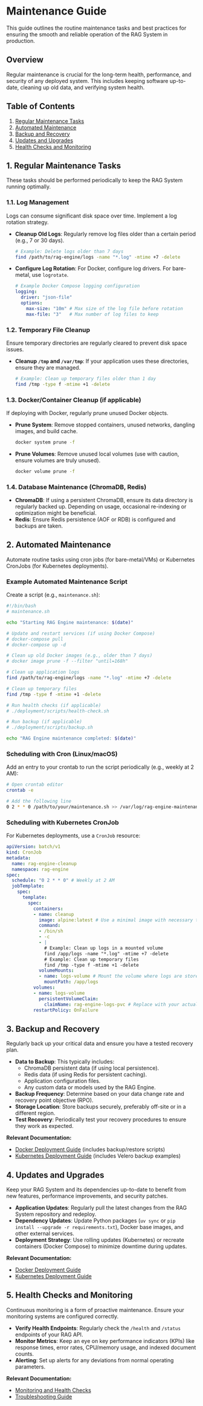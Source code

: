 # Maintenance Guide

This guide outlines the routine maintenance tasks and best practices for ensuring the smooth and reliable operation of the RAG System in production.

## Overview

Regular maintenance is crucial for the long-term health, performance, and security of any deployed system. This includes keeping software up-to-date, cleaning up old data, and verifying system health.

## Table of Contents

1.  [Regular Maintenance Tasks](#regular-maintenance-tasks)
2.  [Automated Maintenance](#automated-maintenance)
3.  [Backup and Recovery](#backup-and-recovery)
4.  [Updates and Upgrades](#updates-and-upgrades)
5.  [Health Checks and Monitoring](#health-checks-and-monitoring)

## 1. Regular Maintenance Tasks

These tasks should be performed periodically to keep the RAG System running optimally.

### 1.1. Log Management

Logs can consume significant disk space over time. Implement a log rotation strategy.

*   **Cleanup Old Logs**: Regularly remove log files older than a certain period (e.g., 7 or 30 days).
    ```bash
    # Example: Delete logs older than 7 days
    find /path/to/rag-engine/logs -name "*.log" -mtime +7 -delete
    ```
*   **Configure Log Rotation**: For Docker, configure log drivers. For bare-metal, use `logrotate`.
    ```yaml
    # Example Docker Compose logging configuration
    logging:
      driver: "json-file"
      options:
        max-size: "10m" # Max size of the log file before rotation
        max-file: "3"   # Max number of log files to keep
    ```

### 1.2. Temporary File Cleanup

Ensure temporary directories are regularly cleared to prevent disk space issues.

*   **Cleanup `/tmp` and `/var/tmp`**: If your application uses these directories, ensure they are managed.
    ```bash
    # Example: Clean up temporary files older than 1 day
    find /tmp -type f -mtime +1 -delete
    ```

### 1.3. Docker/Container Cleanup (if applicable)

If deploying with Docker, regularly prune unused Docker objects.

*   **Prune System**: Remove stopped containers, unused networks, dangling images, and build cache.
    ```bash
    docker system prune -f
    ```
*   **Prune Volumes**: Remove unused local volumes (use with caution, ensure volumes are truly unused).
    ```bash
    docker volume prune -f
    ```

### 1.4. Database Maintenance (ChromaDB, Redis)

*   **ChromaDB**: If using a persistent ChromaDB, ensure its data directory is regularly backed up. Depending on usage, occasional re-indexing or optimization might be beneficial.
*   **Redis**: Ensure Redis persistence (AOF or RDB) is configured and backups are taken.

## 2. Automated Maintenance

Automate routine tasks using cron jobs (for bare-metal/VMs) or Kubernetes CronJobs (for Kubernetes deployments).

### Example Automated Maintenance Script

Create a script (e.g., `maintenance.sh`):

```bash
#!/bin/bash
# maintenance.sh

echo "Starting RAG Engine maintenance: $(date)"

# Update and restart services (if using Docker Compose)
# docker-compose pull
# docker-compose up -d

# Clean up old Docker images (e.g., older than 7 days)
# docker image prune -f --filter "until=168h"

# Clean up application logs
find /path/to/rag-engine/logs -name "*.log" -mtime +7 -delete

# Clean up temporary files
find /tmp -type f -mtime +1 -delete

# Run health checks (if applicable)
# ./deployment/scripts/health-check.sh

# Run backup (if applicable)
# ./deployment/scripts/backup.sh

echo "RAG Engine maintenance completed: $(date)"
```

### Scheduling with Cron (Linux/macOS)

Add an entry to your crontab to run the script periodically (e.g., weekly at 2 AM):

```bash
# Open crontab editor
crontab -e

# Add the following line
0 2 * * 0 /path/to/your/maintenance.sh >> /var/log/rag-engine-maintenance.log 2>&1
```

### Scheduling with Kubernetes CronJob

For Kubernetes deployments, use a `CronJob` resource:

```yaml
apiVersion: batch/v1
kind: CronJob
metadata:
  name: rag-engine-cleanup
  namespace: rag-engine
spec:
  schedule: "0 2 * * 0" # Weekly at 2 AM
  jobTemplate:
    spec:
      template:
        spec:
          containers:
          - name: cleanup
            image: alpine:latest # Use a minimal image with necessary tools
            command:
            - /bin/sh
            - -c
            - |
              # Example: Clean up logs in a mounted volume
              find /app/logs -name "*.log" -mtime +7 -delete
              # Example: Clean up temporary files
              find /tmp -type f -mtime +1 -delete
            volumeMounts:
            - name: logs-volume # Mount the volume where logs are stored
              mountPath: /app/logs
          volumes:
          - name: logs-volume
            persistentVolumeClaim:
              claimName: rag-engine-logs-pvc # Replace with your actual PVC
          restartPolicy: OnFailure
```

## 3. Backup and Recovery

Regularly back up your critical data and ensure you have a tested recovery plan.

*   **Data to Backup**: This typically includes:
    *   ChromaDB persistent data (if using local persistence).
    *   Redis data (if using Redis for persistent caching).
    *   Application configuration files.
    *   Any custom data or models used by the RAG Engine.
*   **Backup Frequency**: Determine based on your data change rate and recovery point objective (RPO).
*   **Storage Location**: Store backups securely, preferably off-site or in a different region.
*   **Test Recovery**: Periodically test your recovery procedures to ensure they work as expected.

**Relevant Documentation:**
*   [Docker Deployment Guide](../deployment/docker.md) (includes backup/restore scripts)
*   [Kubernetes Deployment Guide](../deployment/kubernetes.md) (includes Velero backup examples)

## 4. Updates and Upgrades

Keep your RAG System and its dependencies up-to-date to benefit from new features, performance improvements, and security patches.

*   **Application Updates**: Regularly pull the latest changes from the RAG System repository and redeploy.
*   **Dependency Updates**: Update Python packages (`uv sync` or `pip install --upgrade -r requirements.txt`), Docker base images, and other external services.
*   **Deployment Strategy**: Use rolling updates (Kubernetes) or recreate containers (Docker Compose) to minimize downtime during updates.

**Relevant Documentation:**
*   [Docker Deployment Guide](../deployment/docker.md)
*   [Kubernetes Deployment Guide](../deployment/kubernetes.md)

## 5. Health Checks and Monitoring

Continuous monitoring is a form of proactive maintenance. Ensure your monitoring systems are configured correctly.

*   **Verify Health Endpoints**: Regularly check the `/health` and `/status` endpoints of your RAG API.
*   **Monitor Metrics**: Keep an eye on key performance indicators (KPIs) like response times, error rates, CPU/memory usage, and indexed document counts.
*   **Alerting**: Set up alerts for any deviations from normal operating parameters.

**Relevant Documentation:**
*   [Monitoring and Health Checks](./monitoring.md)
*   [Troubleshooting Guide](./troubleshooting.md)
